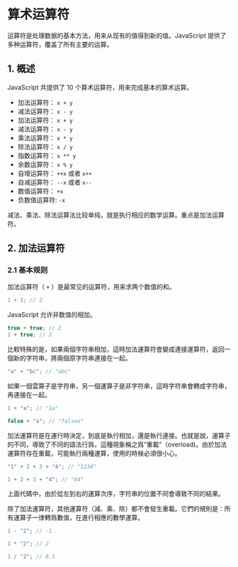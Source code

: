# 算术运算符

运算符是处理数据的基本方法，用来从现有的值得到新的值。JavaScript 提供了多种运算符，覆盖了所有主要的运算。

## 1. 概述

JavaScript 共提供了 10 个算术运算符，用来完成基本的算术运算。

- 加法运算符： `x + y`
- 减法运算符： `x - y`
- 加法运算符： `x + y`
- 减法运算符： `x - y`
- 乘法运算符： `x * y`
- 除法运算符： `x / y`
- 指数运算符： `x ** y`
- 余数运算符： `x % y`
- 自增运算符： `++x` 或者 `x++`
- 自减运算符： `--x` 或者 `x--`
- 数值运算符： `+x`
- 负数值运算符: `-x`

减法、乘法、除法运算法比较单纯，就是执行相应的数学运算。重点是加法运算符。

## 2. 加法运算符

### 2.1 基本规则

加法运算符（ `+` ）是最常见的运算符，用来求两个数值的和。

```js
1 + 1; // 2
```

JavaScript 允许非数值的相加。

```js
true + true; // 2
1 + true; // 2
```

比較特殊的是，如果兩個字符串相加，這時加法運算符會變成連接運算符，返回一個新的字符串，將兩個原字符串連接在一起。

```js
"a" + "bc"; // "abc"
```

如果一個雲算子是字符串，另一個運算子是非字符串，這時字符串會轉成字符串，再連接在一起。

```js
1 + "a"; // "1a"

false + "a"; // "falsea"
```

加法運算符是在運行時決定，到底是執行相加，還是執行連接。也就是說，運算子的不同，導致了不同的語法行爲，這種現象稱之爲“重載”（overload)。由於加法運算符存在重載，可能執行兩種運算，使用的時候必須很小心。

```js
"1" + 2 + 3 + "4"; // "1234"

1 + 2 + 3 + "4"; // "64"
```

上面代碼中，由於從左到右的運算次序，字符串的位置不同會導致不同的結果。

除了加法運算符，其他運算符（減、乘、除）都不會發生重載。它們的規則是：所有運算子一律轉爲數值，在進行相應的數學運算。

```js
1 - "2"; // -1

1 * "2"; // 2

1 / "2"; // 0.5
```
